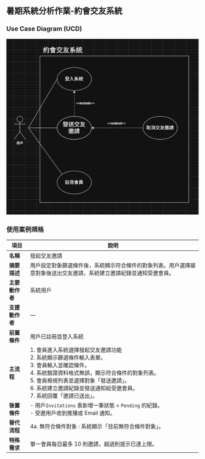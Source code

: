 ## 暑期系統分析作業-約會交友系統

### Use Case Diagram (UCD)

![USD.png](USD.png)

### 使用案例規格

| 項目           | 說明                                                                                                                                                                                                                                                                        |
| -------------- | --------------------------------------------------------------------------------------------------------------------------------------------------------------------------------------------------------------------------------------------------------------------------- |
| **名稱**       | 發起交友邀請                                                                                                                                                                                                                                                                |
| **摘要描述**   | 用戶設定對象篩選條件後，系統顯示符合條件的對象列表。用戶選擇屬意對象後送出交友邀請，系統建立邀請紀錄並通知受邀會員。                                                                                                                                                        |
| **主要動作者** | 系統用戶                                                                                                                                                                                                                                                                    |
| **支援動作者** | —                                                                                                                                                                                                                                                                           |
| **前置條件**   | 用戶已註冊並登入系統                                                                                                                                                                                                                                                        |
| **主流程**     | 1. 會員進入系統選擇發起交友邀請功能<br>2. 系統顯示篩選條件輸入表單。<br>3. 會員輸入並確認條件。<br>4. 系統驗證資料格式無誤，顯示符合條件的對象列表。<br>5. 會員檢視列表並選擇對象「發送邀請」。<br>6. 系統建立邀請紀錄並發送通知給受邀會員。<br>7. 系統回覆「邀請已送出」。 |
| **後置條件**   | - 用戶`Invitations` 表新增一筆狀態 = `Pending` 的紀錄。<br/> - 受邀用戶收到推播或 Email 通知。                                                                                                                                                                              |
| **替代流程**   | 4a. 無符合條件對象 : 系統顯示「目前無符合條件對象」。                                                                                                                                                                                                                       |
| **特殊需求**   | 單一會員每日最多 10 則邀請，超過則提示已達上限。                                                                                                                                                                                                                            |

